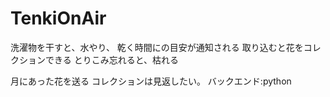 # TenkiOnAir
洗濯物を干すと、水やり、
乾く時間にの目安が通知される
取り込むと花をコレクションできる
とりこみ忘れると、枯れる

月にあった花を送る
コレクションは見返したい。
バックエンド:python
